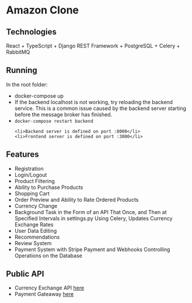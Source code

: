 <h1>Amazon Clone</h1>
    
<h2>Technologies</h2>
<p>React + TypeScript + Django REST Framework + PostgreSQL + Celery + RabbitMQ</p>

<h2>Running</h2>
<p>In the root folder:</p>

<ul>
    <li>docker-compose up</li>
    <li>If the backend localhost is not working, try reloading the backend service. This is a common issue caused by the backend server starting before the message broker has finished.</li>
    <li><code>docker-compose restart backend</code></li>

    <li>Backend server is defined on port :8000</li>
    <li>Frontend server is defined on port :3000</li>
</ul>

<h2>Features</h2>
<ul>
  <li>Registration</li>
  <li>Login/Logout</li>
  <li>Product Filtering</li>
  <li>Ability to Purchase Products</li>
  <li>Shopping Cart</li>
  <li>Order Preview and Ability to Rate Ordered Products</li>
  <li>Currency Change</li>
  <li>Background Task in the Form of an API That Once, and Then at Specified Intervals in settings.py Using Celery, Updates Currency Exchange Rates</li>
  <li>User Data Editing</li>
  <li>Recommendations</li>
  <li>Review System</li>
  <li>Payment System with Stripe Payment and Webhooks Controlling Operations on the Database</li>
</ul>

<h2>Public API</h2>
<ul>
  <li>
    <span>Currency Exchange API</span>
    <a href="https://fixer.io/documentation">here</a>
  </li>
  
  <li>
    <span>Payment Gateaway</span>
    <a href="https://stripe.com/docs/checkout/quickstart">here</a>
  </li>
</ul>





